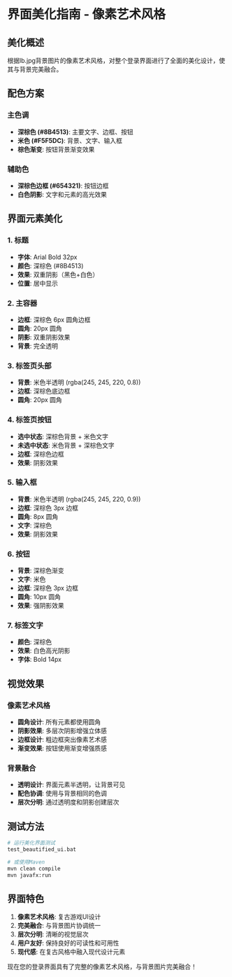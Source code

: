 # 界面美化指南 - 像素艺术风格

## 美化概述
根据lb.jpg背景图片的像素艺术风格，对整个登录界面进行了全面的美化设计，使其与背景完美融合。

## 配色方案

### 主色调
- **深棕色 (#8B4513)**: 主要文字、边框、按钮
- **米色 (#F5F5DC)**: 背景、文字、输入框
- **棕色渐变**: 按钮背景渐变效果

### 辅助色
- **深棕色边框 (#654321)**: 按钮边框
- **白色阴影**: 文字和元素的高光效果

## 界面元素美化

### 1. 标题
- **字体**: Arial Bold 32px
- **颜色**: 深棕色 (#8B4513)
- **效果**: 双重阴影（黑色+白色）
- **位置**: 居中显示

### 2. 主容器
- **边框**: 深棕色 6px 圆角边框
- **圆角**: 20px 圆角
- **阴影**: 双重阴影效果
- **背景**: 完全透明

### 3. 标签页头部
- **背景**: 米色半透明 (rgba(245, 245, 220, 0.8))
- **边框**: 深棕色底边框
- **圆角**: 20px 圆角

### 4. 标签页按钮
- **选中状态**: 深棕色背景 + 米色文字
- **未选中状态**: 米色背景 + 深棕色文字
- **边框**: 深棕色边框
- **效果**: 阴影效果

### 5. 输入框
- **背景**: 米色半透明 (rgba(245, 245, 220, 0.9))
- **边框**: 深棕色 3px 边框
- **圆角**: 8px 圆角
- **文字**: 深棕色
- **效果**: 阴影效果

### 6. 按钮
- **背景**: 深棕色渐变
- **文字**: 米色
- **边框**: 深棕色 3px 边框
- **圆角**: 10px 圆角
- **效果**: 强阴影效果

### 7. 标签文字
- **颜色**: 深棕色
- **效果**: 白色高光阴影
- **字体**: Bold 14px

## 视觉效果

### 像素艺术风格
- **圆角设计**: 所有元素都使用圆角
- **阴影效果**: 多层次阴影增强立体感
- **边框设计**: 粗边框突出像素艺术感
- **渐变效果**: 按钮使用渐变增强质感

### 背景融合
- **透明设计**: 界面元素半透明，让背景可见
- **配色协调**: 使用与背景相同的色调
- **层次分明**: 通过透明度和阴影创建层次

## 测试方法

```bash
# 运行美化界面测试
test_beautified_ui.bat

# 或使用Maven
mvn clean compile
mvn javafx:run
```

## 界面特色

1. **像素艺术风格**: 复古游戏UI设计
2. **完美融合**: 与背景图片协调统一
3. **层次分明**: 清晰的视觉层次
4. **用户友好**: 保持良好的可读性和可用性
5. **现代感**: 在复古风格中融入现代设计元素

现在您的登录界面具有了完整的像素艺术风格，与背景图片完美融合！
